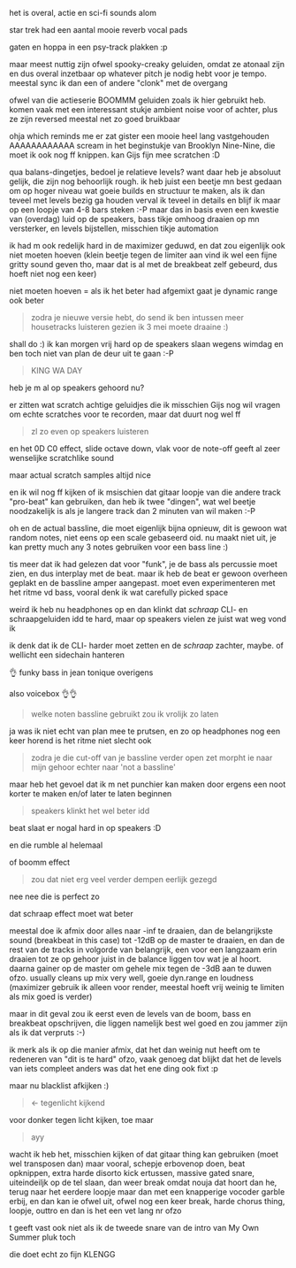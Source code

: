 het is overal, actie en sci-fi sounds alom

star trek had een aantal mooie reverb vocal pads

gaten en hoppa in een psy-track plakken :p

maar meest nuttig zijn ofwel spooky-creaky geluiden, omdat ze atonaal zijn en dus overal inzetbaar op whatever pitch je nodig hebt voor je tempo. meestal sync ik dan een of andere "clonk" met de overgang

ofwel van die actieserie BOOMMM geluiden zoals ik hier gebruikt heb. komen vaak met een interessant stukje ambient noise voor of achter, plus ze zijn reversed meestal net zo goed bruikbaar

ohja which reminds me er zat gister een mooie heel lang vastgehouden AAAAAAAAAAAA scream in het beginstukje van Brooklyn Nine-Nine, die moet ik ook nog ff knippen. kan Gijs fijn mee scratchen :D

qua balans-dingetjes, bedoel je relatieve levels? want daar heb je absoluut gelijk, die zijn nog behoorlijk rough. ik heb juist een beetje mn best gedaan om op hoger niveau wat goeie builds en structuur te maken, als ik dan teveel met levels bezig ga houden verval ik teveel in details en blijf ik maar op een loopje van 4-8 bars steken :-P maar das in basis even een kwestie van (overdag) luid op de speakers, bass tikje omhoog draaien op mn versterker, en levels bijstellen, misschien tikje automation

ik had m ook redelijk hard in de maximizer geduwd, en dat zou eigenlijk ook niet moeten hoeven (klein beetje tegen de limiter aan vind ik wel een fijne gritty sound geven tho, maar dat is al met de breakbeat zelf gebeurd, dus hoeft niet nog een keer)

niet moeten hoeven = als ik het beter had afgemixt gaat je dynamic range ook beter

> <QUOZ> zodra je nieuwe versie hebt, do send
> <QUOZ> ik ben intussen meer housetracks luisteren gezien ik 3 mei moete draaine :)

shall do :) ik kan morgen vrij hard op de speakers slaan wegens wimdag en ben toch niet van plan de deur uit te gaan :-P

> <QUOZ> KING WA DAY

heb je m al op speakers gehoord nu?

er zitten wat scratch achtige geluidjes die ik misschien Gijs nog wil vragen om echte scratches voor te recorden, maar dat duurt nog wel ff

> <QUOZ> zl zo even op speakers luisteren

en het 0D C0 effect, slide octave down, vlak voor de note-off geeft al zeer wenselijke scratchlike sound

maar actual scratch samples altijd nice

en ik wil nog ff kijken of ik msischien dat gitaar loopje van die andere track "pro-beat" kan gebruiken, dan heb ik twee "dingen", wat wel beetje noodzakelijk is als je langere track dan 2 minuten van wil maken :-P

oh en de actual bassline, die moet eigenlijk bijna opnieuw, dit is gewoon wat random notes, niet eens op een scale gebaseerd oid. nu maakt niet uit, je kan pretty much any 3 notes gebruiken voor een bass line :)

tis meer dat ik had gelezen dat voor "funk", je de bass als percussie moet zien, en dus interplay met de beat. maar ik heb de beat er gewoon overheen geplakt en de bassline amper aangepast. moet even experimenteren met het ritme vd bass, vooral denk ik wat carefully picked space

weird ik heb nu headphones op en dan klinkt dat *schraap* CLI- en schraapgeluiden idd te hard, maar op speakers vielen ze juist wat weg vond ik

ik denk dat ik de CLI- harder moet zetten en de *schraap* zachter, maybe. of wellicht een sidechain hanteren

👌 funky bass in jean tonique overigens

also voicebox 👌👌

> <QUOZ> welke noten bassline gebruikt zou ik vrolijk zo laten

ja was ik niet echt van plan mee te prutsen, en zo op headphones nog een keer horend is het ritme niet slecht ook

> <QUOZ> zodra je die cut-off van je bassline verder open zet morpht ie naar mijn gehoor echter naar 'not a bassline'

maar heb het gevoel dat ik m net punchier kan maken door ergens een noot korter te maken en/of later te laten beginnen

> <QUOZ> speakers klinkt het wel beter idd

beat slaat er nogal hard in op speakers :D

en die rumble al helemaal

of boomm effect

> <QUOZ> zou dat niet erg veel verder dempen eerlijk gezegd

nee nee die is perfect zo

dat schraap effect moet wat beter

meestal doe ik afmix door alles naar -inf te draaien, dan de belangrijkste sound (breakbeat in this case) tot -12dB op de master te draaien, en dan de rest van de tracks in volgorde van belangrijk, een voor een langzaam erin draaien tot ze op gehoor juist in de balance liggen tov wat je al hoort. daarna gainer op de master om gehele mix tegen de -3dB aan te duwen ofzo. usually cleans up mix very well, goeie dyn.range en loudness (maximizer gebruik ik alleen voor render, meestal hoeft vrij weinig te limiten als mix goed is verder)

maar in dit geval zou ik eerst even de levels van de boom, bass en breakbeat opschrijven, die liggen namelijk best wel goed en zou jammer zijn als ik dat verpruts :-)

ik merk als ik op die manier afmix, dat het dan weinig nut heeft om te redeneren van "dit is te hard" ofzo, vaak genoeg dat blijkt dat het de levels van iets compleet anders was dat het ene ding ook fixt :p

maar nu blacklist afkijken :)

> <QUOZ> <- tegenlicht kijkend

voor donker tegen licht kijken, toe maar

> <QUOZ> ayy

wacht ik heb het, misschien kijken of dat gitaar thing kan gebruiken (moet wel transposen dan) maar vooral, schepje erbovenop doen, beat opknippen, extra harde disorto kick ertussen, massive gated snare, uiteindeiljk op de tel slaan, dan weer break omdat nouja dat hoort dan he, terug naar het eerdere loopje maar dan met een knapperige vocoder garble erbij, en dan kan ie ofwel uit, ofwel nog een keer break, harde chorus thing, loopje, outtro en dan is het een vet lang nr ofzo

t geeft vast ook niet als ik de tweede snare van de intro van My Own Summer pluk toch

die doet echt zo fijn KLENGG
